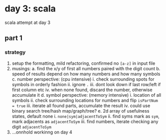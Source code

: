 # day 3: scala
  scala attempt at day 3
## part 1
### strategy
1. setup the formatting, mild refactoring, confirmed no `[a-z]` in input file
2. musings:
  a. find the x/y of first all numbers paired with the digit count
  b. speed of results depend on how many numbers and how many symbols
  c. number perspective: (cpu intensive)
    i. check surrounding spots for symbols in orderly fashion
    ii. ignore `.`
    iii. dont look down if last row/left if first column etc
    iv. when none found, discard the number, otherwise accumulate it
  d. symbol perspective: (memory intensive)
    i. location of all symbols
    ii. check surrounding locations for numbers and flip `isPartNum = true`
    iii. iterate all found parts, accumulate the result
    iv. could use binary search tree/hash map/graph/tree?
  e. 2d array of usefulness states, default none
    i. `none|sym|adjacentToSym`
    ii. find syms mark as `sym`, mark adjacents as `adjacentToSym`
    iii. find numbers, iterate checking any digit `adjacentToSym`
3. ...onnhold workinng on day 4